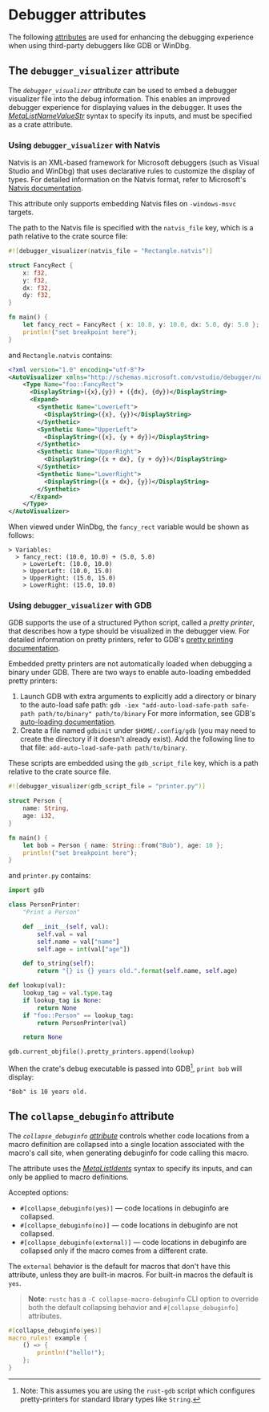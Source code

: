# Debugger attributes

The following [attributes] are used for enhancing the debugging experience when using third-party debuggers like GDB or WinDbg.

## The `debugger_visualizer` attribute

The *`debugger_visualizer` attribute* can be used to embed a debugger visualizer file into the debug information.
This enables an improved debugger experience for displaying values in the debugger.
It uses the [_MetaListNameValueStr_] syntax to specify its inputs, and must be specified as a crate attribute.

### Using `debugger_visualizer` with Natvis

Natvis is an XML-based framework for Microsoft debuggers (such as Visual Studio and WinDbg) that uses declarative rules to customize the display of types.
For detailed information on the Natvis format, refer to Microsoft's [Natvis documentation].

This attribute only supports embedding Natvis files on `-windows-msvc` targets.

The path to the Natvis file is specified with the `natvis_file` key, which is a path relative to the crate source file:

<!-- ignore: requires external files, and msvc -->
```rust ignore
#![debugger_visualizer(natvis_file = "Rectangle.natvis")]

struct FancyRect {
    x: f32,
    y: f32,
    dx: f32,
    dy: f32,
}

fn main() {
    let fancy_rect = FancyRect { x: 10.0, y: 10.0, dx: 5.0, dy: 5.0 };
    println!("set breakpoint here");
}
```

and `Rectangle.natvis` contains:

```xml
<?xml version="1.0" encoding="utf-8"?>
<AutoVisualizer xmlns="http://schemas.microsoft.com/vstudio/debugger/natvis/2010">
    <Type Name="foo::FancyRect">
      <DisplayString>({x},{y}) + ({dx}, {dy})</DisplayString>
      <Expand>
        <Synthetic Name="LowerLeft">
          <DisplayString>({x}, {y})</DisplayString>
        </Synthetic>
        <Synthetic Name="UpperLeft">
          <DisplayString>({x}, {y + dy})</DisplayString>
        </Synthetic>
        <Synthetic Name="UpperRight">
          <DisplayString>({x + dx}, {y + dy})</DisplayString>
        </Synthetic>
        <Synthetic Name="LowerRight">
          <DisplayString>({x + dx}, {y})</DisplayString>
        </Synthetic>
      </Expand>
    </Type>
</AutoVisualizer>
```

When viewed under WinDbg, the `fancy_rect` variable would be shown as follows:

```text
> Variables:
  > fancy_rect: (10.0, 10.0) + (5.0, 5.0)
    > LowerLeft: (10.0, 10.0)
    > UpperLeft: (10.0, 15.0)
    > UpperRight: (15.0, 15.0)
    > LowerRight: (15.0, 10.0)
```

### Using `debugger_visualizer` with GDB

GDB supports the use of a structured Python script, called a *pretty printer*, that describes how a type should be visualized in the debugger view.
For detailed information on pretty printers, refer to GDB's [pretty printing documentation].

Embedded pretty printers are not automatically loaded when debugging a binary under GDB.
There are two ways to enable auto-loading embedded pretty printers:
1. Launch GDB with extra arguments to explicitly add a directory or binary to the auto-load safe path: `gdb -iex "add-auto-load-safe-path safe-path path/to/binary" path/to/binary`
 For more information, see GDB's [auto-loading documentation].
1. Create a file named `gdbinit` under `$HOME/.config/gdb` (you may need to create the directory if it doesn't already exist). Add the following line to that file: `add-auto-load-safe-path path/to/binary`.

These scripts are embedded using the `gdb_script_file` key, which is a path relative to the crate source file.

<!-- ignore: requires external files -->
```rust ignore
#![debugger_visualizer(gdb_script_file = "printer.py")]

struct Person {
    name: String,
    age: i32,
}

fn main() {
    let bob = Person { name: String::from("Bob"), age: 10 };
    println!("set breakpoint here");
}
```

and `printer.py` contains:

```python
import gdb

class PersonPrinter:
    "Print a Person"

    def __init__(self, val):
        self.val = val
        self.name = val["name"]
        self.age = int(val["age"])

    def to_string(self):
        return "{} is {} years old.".format(self.name, self.age)

def lookup(val):
    lookup_tag = val.type.tag
    if lookup_tag is None:
        return None
    if "foo::Person" == lookup_tag:
        return PersonPrinter(val)

    return None

gdb.current_objfile().pretty_printers.append(lookup)
```

When the crate's debug executable is passed into GDB[^rust-gdb], `print bob` will display:

```text
"Bob" is 10 years old.
```

[^rust-gdb]: Note: This assumes you are using the `rust-gdb` script which configures pretty-printers for standard library types like `String`.

[auto-loading documentation]: https://sourceware.org/gdb/onlinedocs/gdb/Auto_002dloading-safe-path.html
[attributes]: ../attributes.md
[Natvis documentation]: https://docs.microsoft.com/en-us/visualstudio/debugger/create-custom-views-of-native-objects
[pretty printing documentation]: https://sourceware.org/gdb/onlinedocs/gdb/Pretty-Printing.html
[_MetaListNameValueStr_]: ../attributes.md#meta-item-attribute-syntax

## The `collapse_debuginfo` attribute

The *`collapse_debuginfo` [attribute]* controls whether code locations from a macro definition are collapsed into a single location associated with the macro's call site,
when generating debuginfo for code calling this macro.

The attribute uses the [_MetaListIdents_] syntax to specify its inputs, and can only be applied to macro definitions.

Accepted options:
- `#[collapse_debuginfo(yes)]` — code locations in debuginfo are collapsed.
- `#[collapse_debuginfo(no)]` — code locations in debuginfo are not collapsed.
- `#[collapse_debuginfo(external)]` — code locations in debuginfo are collapsed only if the macro comes from a different crate.

The `external` behavior is the default for macros that don't have this attribute, unless they are built-in macros.
For built-in macros the default is `yes`.

> **Note**: `rustc` has a `-C collapse-macro-debuginfo` CLI option to override both the default collapsing behavior and `#[collapse_debuginfo]` attributes.

```rust
#[collapse_debuginfo(yes)]
macro_rules! example {
    () => {
        println!("hello!");
    };
}
```

[attribute]: ../attributes.md
[_MetaListIdents_]: ../attributes.md#meta-item-attribute-syntax
